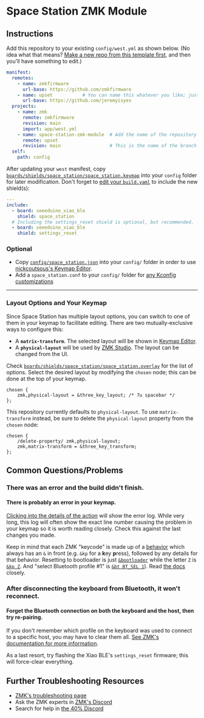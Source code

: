 # Space Station ZMK Module

## Instructions

Add this repository to your existing `config/west.yml` as shown below. (No idea what that means? [Make a new repo from this template first](https://github.com/zmkfirmware/unified-zmk-config-template), and then you'll have something to edit.)

```yaml
manifest:
  remotes:
    - name: zmkfirmware
      url-base: https://github.com/zmkfirmware
    - name: upset           # You can name this whatever you like; just make sure the "remote" below matches.
      url-base: https://github.com/jeremyisyes
  projects:
    - name: zmk
      remote: zmkfirmware
      revision: main
      import: app/west.yml
    - name: space-station-zmk-module  # Add the name of the repository as a project.
      remote: upset
      revision: main                  # This is the name of the branch you want to use.
  self:
    path: config
```

After updating your `west` manifest, copy [`boards/shields/space_station/space_station.keymap`](boards/shields/space_station/space_station.keymap) into your `config` folder for later modification. Don't forget to [edit your `build.yaml`](https://zmk.dev/docs/customization#building-additional-keyboards) to include the new shield(s):

```yaml
---
include:
  - board: seeeduino_xiao_ble
    shield: space_station
  # Including the settings_reset shield is optional, but recommended.
  - board: seeeduino_xiao_ble
    shield: settings_reset
```

### Optional

- Copy [`config/space_station.json`](config/space_station.json) into your `config/` folder in order to use [nickcoutsous's Keymap Editor](https://nickcoutsous.github.io/keymap-editor).
- Add a `space_station.conf` to your `config/` folder for [any Kconfig customizations](https://zmk.dev/docs/config#kconfig-files)
---

### Layout Options and Your Keymap

Since Space Station has multiple layout options, you can switch to one of them in your keymap to facilitate editing. There are two mutually-exclusive ways to configure this:

- A **`matrix-transform`**. The selected layout will be shown in [Keymap Editor](https://nickcoutsos.github.io/keymap-editor/).
- A **`physical-layout`** will be used by [ZMK Studio](https://github.com/zmkfirmware/zmk-studio). The layout can be changed from the UI.

Check [`boards/shields/space_station/space_station.overlay`](boards/shields/space_station/space_station.overlay) for the list of options. Select the desired layout by modifying the `chosen` node; this can be done at the top of your keymap.

```dts
chosen {
    zmk,physical-layout = &three_key_layout; /* 7u spacebar */
};
```

This repository currently defaults to `physical-layout`. To use `matrix-transform` instead, be sure to delete the `physical-layout` property from the `chosen` node:

```dts
chosen {
    /delete-property/ zmk,physical-layout;
    zmk,matrix-transform = &three_key_transform;
};
```

## Common Questions/Problems

### There was an error and the build didn't finish.

#### There is probably an error in your keymap.

[Clicking into the details of the action](https://docs.github.com/en/actions/quickstart#viewing-your-workflow-results) will show the error log. While very long, this log will often show the exact line number causing the problem in your keymap so it is worth reading closely. Check this against the last changes you made.

Keep in mind that each ZMK "keycode" is made up of a [behavior](https://zmk.dev/docs/features/keymaps#behaviors) which always has an `&` in front (e.g. `&kp` for a **k**ey **p**ress), followed by any details for that behavior.
Resetting to bootloader is just [`&bootloader`](https://zmk.dev/docs/behaviors/reset) while the letter `Z` is [`&kp Z`](https://zmk.dev/docs/behaviors/key-press). And "select Bluetooth profile #1" is [`&bt BT_SEL 1`](https://zmk.dev/docs/behaviors/bluetooth)). Read [the docs](https://zmk.dev/docs/) closely.

### After disconnecting the keyboard from Bluetooth, it won't reconnect.

#### Forget the Bluetooth connection on both the keyboard and the host, then try re-pairing.

If you don't remember which profile on the keyboard was used to connect to a specific host, you may have to clear them all. [See ZMK's documentation for more information](https://zmk.dev/docs/behaviors/bluetooth#bluetooth-pairing-and-profiles).

As a last resort, try flashing the Xiao BLE's `settings_reset` firmware; this will force-clear everything.

## Further Troubleshooting Resources

- [ZMK's troubleshooting page](https://zmk.dev/docs/troubleshooting)
- Ask the ZMK experts in [ZMK's Discord](https://zmk.dev/community/discord/invite)
- Search for help in [the 40% Discord](https://discord.gg/40percent)
